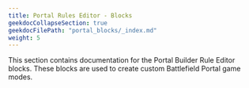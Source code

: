 ```yaml
---
title: Portal Rules Editor - Blocks
geekdocCollapseSection: true
geekdocFilePath: "portal_blocks/_index.md"
weight: 5
---
```


This section contains documentation for the Portal Builder Rule Editor blocks.
These blocks are used to create custom Battlefield Portal game modes.

[//]: # "{{< toc-tree >}}"
